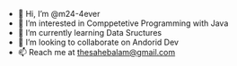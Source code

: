 - 👋 Hi, I’m @m24-4ever
- 👀 I’m interested in Comppetetive Programming with Java 
- 🌱 I’m currently learning Data Sructures
- 💞️ I’m looking to collaborate on Andorid Dev
- 📫 Reach me at thesahebalam@gmail.com

<!---
m24-4ever/m24-4ever is a ✨ special ✨ repository because its `README.md` (this file) appears on your GitHub profile.
You can click the Preview link to take a look at your changes.
--->
